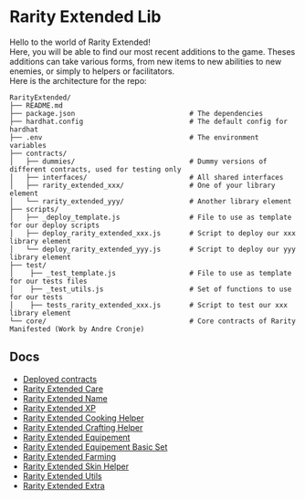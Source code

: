 # Rarity Extended Lib

Hello to the world of Rarity Extended!  
Here, you will be able to find our most recent additions to the game. Theses additions can take various forms, from new items to new abilities to new enemies, or simply to helpers or facilitators.  
Here is the architecture for the repo: 
```
RarityExtended/
├── README.md
├── package.json                            # The dependencies
├── hardhat.config                          # The default config for hardhat
├── .env                                    # The environment variables
├── contracts/
│   ├── dummies/                            # Dummy versions of different contracts, used for testing only
│   ├── interfaces/                         # All shared interfaces
│   ├── rarity_extended_xxx/                # One of your library element
│   └── rarity_extended_yyy/                # Another library element
├── scripts/
│   ├── _deploy_template.js                 # File to use as template for our deploy scripts
│   ├── deploy_rarity_extended_xxx.js       # Script to deploy our xxx library element
│   └── deploy_rarity_extended_yyy.js       # Script to deploy our yyy library element
├── test/
│    ├── _test_template.js                  # File to use as template for our tests files
│    ├── _test_utils.js                     # Set of functions to use for our tests
│    ├── tests_rarity_extended_xxx.js       # Script to test our xxx library element
└── core/                                   # Core contracts of Rarity Manifested (Work by Andre Cronje)
```

## Docs

* [Deployed contracts](DEPLOYEDCONTRACTS.md)
* [Rarity Extended Care](contracts/extensions/rarity_extended_care/RARITYEXTENDEDCARE.md)
* [Rarity Extended Name](contracts/extensions/rarity_extended_name/RARITYEXTENDEDNAME.md)
* [Rarity Extended XP](contracts/extensions/rarity_extended_xp/RARITYEXTENDEDXP.md)
* [Rarity Extended Cooking Helper](contracts/helpers/RARITYEXTENDEDCOOKINGHELPER.md)
* [Rarity Extended Crafting Helper](contracts/helpers/RARITYEXTENDEDCRAFTINGHELPER.md)
* [Rarity Extended Equipement](contracts/extensions/rarity_extended_equipement/RARITYEXTENDEDEQUIPEMENT.md)
* [Rarity Extended Equipement Basic Set](contracts/extensions/rarity_extended_equipement_basic_set/RARITYEXTENDEDEQUIPEMENTBASICSET.md)
* [Rarity Extended Farming](contracts/extensions/rarity_extended_farming/RARITYEXTENDEDFARMING.md)
* [Rarity Extended Skin Helper](contracts/helpers/RARITYEXTENDEDSKINHELPER.md)
* [Rarity Extended Utils](contracts/utils/UTILS.md)
* [Rarity Extended Extra](contracts/RARITYEXTENDEDEXTRA.md)